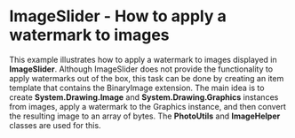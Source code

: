 # ImageSlider - How to apply a watermark to images

This example illustrates how to apply a watermark to images displayed in **ImageSlider**. Although ImageSlider does not provide the functionality to apply watermarks out of the box, this task can be done by creating an item template that contains the BinaryImage extension. The main idea is to create **System.Drawing.Image** and **System.Drawing.Graphics** instances from images, apply a watermark to the Graphics instance, and then convert the resulting image to an array of bytes. The **PhotoUtils** and **ImageHelper** classes are used for this.